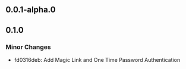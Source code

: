 ## 0.0.1-alpha.0

## 0.1.0

### Minor Changes

- fd0316deb: Add Magic Link and One Time Password Authentication
